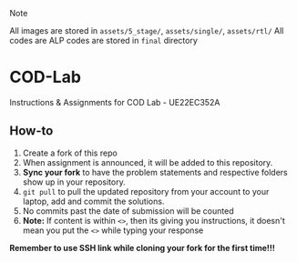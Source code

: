 > [!Note]
> All images are stored in `assets/5_stage/`, `assets/single/`, `assets/rtl/`
> All codes are ALP codes are stored in `final` directory

# COD-Lab
Instructions & Assignments for COD Lab - UE22EC352A

## How-to
1. Create a fork of this repo
2. When assignment is announced, it will be added to this repository. 
3. **Sync your fork** to have the problem statements and respective folders show up in your repository.
4. `git pull` to pull the updated repository from your account to your laptop, add and commit the solutions.
5. No commits past the date of submission will be counted
6. **Note:** If content is within `<>`, then its giving you instructions, it doesn't mean you put the `<>` while typing your response

**Remember to use SSH link while cloning your fork for the first time!!!**
